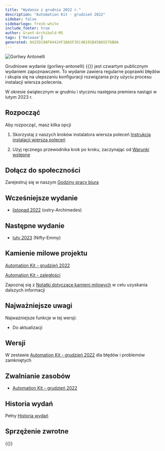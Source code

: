 ```yaml
---
title: "Wydanie z grudnia 2022 r."
description: "Automation Kit - grudzień 2022"
sidebar: false
sidebarlogo: fresh-white
include_footer: true
author: Grant-Archibald-MS
tags: ['Release']
generated: 0425D19AF84424F1BA5F35C4B191B45BA5576B0A
---
```


![Gorliwy Antonelli](/images/zealous-antonelli.png)

Grudniowe wydanie (gorliwy-antonelli) {{<product-name>}} jest czwartym publicznym wydaniem zapoznawczem. To wydanie zawiera regularne poprawki błędów i skupia się na ulepszaniu konfiguracji rozwiązania przy użyciu procesu instalacji wiersza polecenia.

W okresie świątecznym w grudniu i styczniu następna premiera nastąpi w lutym 2023 r.

## Rozpocząć

Aby rozpocząć, masz kilka opcji

1. Skorzystaj z naszych kroków instalatora wiersza poleceń [Instrukcja instalacji wiersza poleceń](/pl/get-started/install)

1. Użyj ręcznego przewodnika krok po kroku, zaczynając od [Warunki wstępne](https://learn.microsoft.com/power-automate/guidance/automation-kit/setup/prerequisites)

## Dołącz do społeczności

Zarejestruj się w naszym [Godziny pracy biura](/pl/office-hours)

## Wcześniejsze wydanie

- [listopad 2022](/pl/releases/november-2022) (ostry-Archimedes)

## Następne wydanie

- [luty 2023](/pl/releases/february-2023) (Nifty-Emmy)

## Kamienie milowe projektu

[Automation Kit - grudzień 2022](https://github.com/orgs/microsoft/projects/486/views/5)

[Automation Kit - zaległości](https://github.com/orgs/microsoft/projects/486/views/1)

Zapoznaj się z [Notatki dotyczące kamieni milowych](/pl/releases/milestones) w celu uzyskania dalszych informacji

## Najważniejsze uwagi

Najważniejsze funkcje w tej wersji:

- Do aktualizacji

## Wersji

W zestawie [Automation Kit - grudzień 2022](https://github.com/microsoft/powercat-automation-kit/releases/tag/AutomationKit-December2022) dla błędów i problemów zamkniętych

## Zwalnianie zasobów

- [Automation Kit - grudzień 2022](https://github.com/microsoft/powercat-automation-kit/releases/tag/AutomationKit-December2022)

## Historia wydań

Pełny [Historia wydań](/pl/releases)

## Sprzężenie zwrotne

{{<questions name="/content/pl/releases/december-2022.json" completed="Dziękujemy za przekazanie opinii" showNavigationButtons="false" locale="pl">}}


